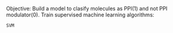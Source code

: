 Objective: Build a model to clasify molecules as PPI(1) and not PPI modulator(0).
Train supervised machine learning algorithms: 

    SVM